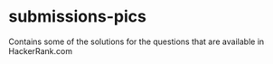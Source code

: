 # submissions-pics

Contains some of the solutions for the questions that are available in HackerRank.com
